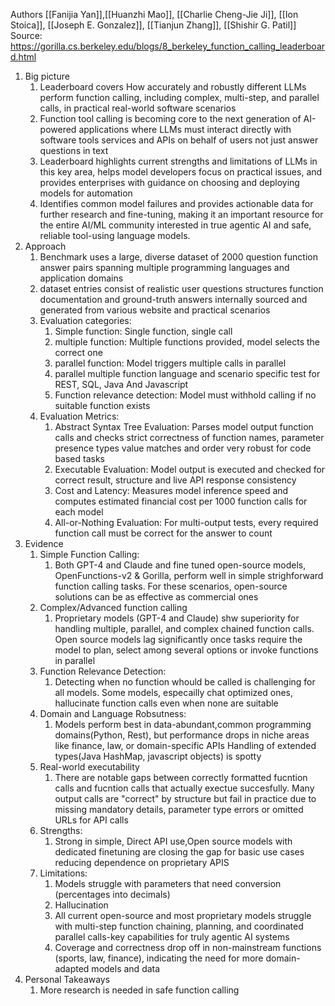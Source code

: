 Authors [[Fanijia Yan]],[[Huanzhi Mao]], [[Charlie Cheng-Jie Ji]], [[Ion Stoica]], [[Joseph E. Gonzalez]], [[Tianjun Zhang]], [[Shishir G. Patil]]
Source: https://gorilla.cs.berkeley.edu/blogs/8_berkeley_function_calling_leaderboard.html

1. Big picture
	1. Leaderboard covers How accurately and robustly different LLMs perform function calling, including complex, multi-step, and parallel calls, in practical real-world software scenarios
	2. Function tool calling is becoming core to the next generation of AI-powered applications where LLMs must interact directly with software tools services and APIs on behalf of users not just answer questions in text
	3. Leaderboard highlights current strengths and limitations of LLMs in this key area, helps model developers focus on practical issues, and provides enterprises with guidance on choosing and deploying models for automation
	4. Identifies common model failures and provides actionable data for further research and fine-tuning, making it an important resource for the entire AI/ML community interested in true agentic AI and safe, reliable tool-using language models.
2. Approach
	1. Benchmark uses a large, diverse dataset of 2000 question function answer pairs spanning multiple programming languages and application domains
	2. dataset entries consist of realistic user questions structures function documentation and ground-truth answers internally sourced and generated from various website and practical scenarios
	3. Evaluation categories:
		1. Simple function: Single function, single call
		2. multiple function: Multiple functions provided, model selects the correct one 
		3. parallel function: Model triggers multiple calls in parallel
		4. parallel multiple function language and scenario specific test for REST, SQL, Java And Javascript
		5. Function relevance detection: Model must withhold calling if no suitable function exists
	4. Evaluation Metrics:
		1. Abstract Syntax Tree Evaluation: Parses model output function calls and checks strict correctness of function names, parameter presence types value matches and order very robust for code based tasks
		2. Executable Evaluation: Model output is executed and checked for correct result, structure and live API response consistency
		3. Cost and Latency: Measures model inference speed and computes estimated financial cost per 1000 function calls for each model
		4. All-or-Nothing Evaluation: For multi-output tests, every required function call must be correct for the answer to count
3. Evidence
	1. Simple Function Calling:
		1. Both GPT-4 and Claude and fine tuned open-source models, OpenFunctions-v2 & Gorilla, perform well in simple strighforward function calling tasks. For these scenarios, open-source solutions can be as effective as commercial ones
	2. Complex/Advanced function calling
		1. Proprietary models (GPT-4 and Claude) shw superiority for handling multiple, parallel, and complex chained function calls. Open source models lag significantly once tasks require the model to plan, select among several options or invoke functions in parallel
	3. Function Relevance Detection:
		1. Detecting when no function whould be called is challenging for all models. Some models, especailly chat optimized ones, hallucinate function calls even when none are suitable
	4. Domain and Language Robsutness:
		1. Models perform best in data-abundant,common programming domains(Python, Rest), but performance drops in niche areas like finance, law, or domain-specific APIs Handling of extended types(Java HashMap, javascript objects) is spotty
	5. Real-world executability
		1. There are notable gaps between correctly formatted fucntion calls and fucntion calls that actually exectue succesfully. Many output calls are "correct" by structure but fail in practice due to missing mandatory details, parameter type errors or omitted URLs for API calls
	6. Strengths:
		1. Strong in simple, Direct API use,Open source models with dedicated finetuning are closing the gap for basic use cases reducing dependence on proprietary APIS
	7. Limitations:
		1. Models struggle with parameters that need conversion (percentages into decimals)
		2. Hallucination
		3. All current open-source and most proprietary models struggle with multi-step function chaining, planning, and coordinated parallel calls-key capabilities for truly agentic AI systems
		4. Coverage and correctness drop off in non-mainstream functions (sports, law, finance), indicating the need for more domain-adapted models and data
4. Personal Takeaways
	1. More research is needed in safe function calling